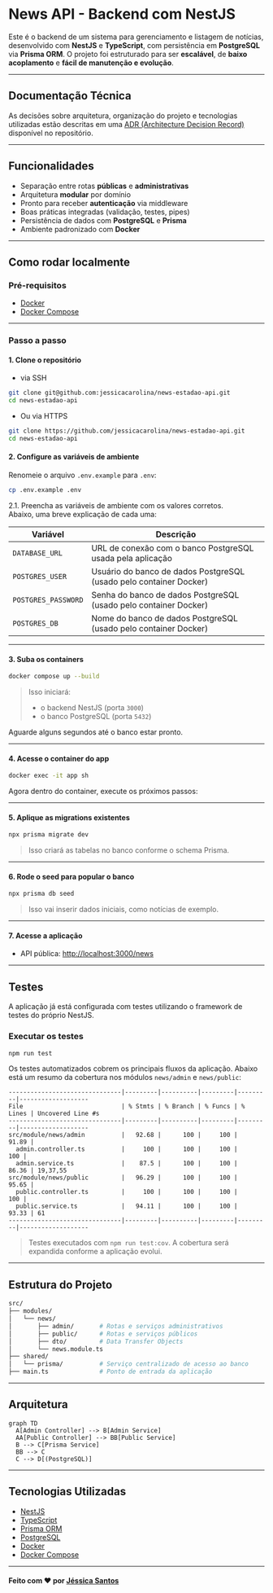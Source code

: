 # News API - Backend com NestJS

Este é o backend de um sistema para gerenciamento e listagem de notícias, desenvolvido com **NestJS** e **TypeScript**, com persistência em **PostgreSQL** via **Prisma ORM**. O projeto foi estruturado para ser **escalável**, de **baixo acoplamento** e **fácil de manutenção e evolução**.

---

## Documentação Técnica

As decisões sobre arquitetura, organização do projeto e tecnologias utilizadas estão descritas em uma [ADR (Architecture Decision Record)](./docs/ADR/01-ADR-arquitetura.md) disponível no repositório.

---

## Funcionalidades

- Separação entre rotas **públicas** e **administrativas**
- Arquitetura **modular** por domínio
- Pronto para receber **autenticação** via middleware
- Boas práticas integradas (validação, testes, pipes)
- Persistência de dados com **PostgreSQL** e **Prisma**
- Ambiente padronizado com **Docker**

---

## Como rodar localmente

### Pré-requisitos

- [Docker](https://www.docker.com/)
- [Docker Compose](https://docs.docker.com/compose/)

---
### Passo a passo

#### 1. **Clone o repositório**

- via SSH
```bash 
git clone git@github.com:jessicacarolina/news-estadao-api.git
cd news-estadao-api
```
- Ou via HTTPS
```bash 
git clone https://github.com/jessicacarolina/news-estadao-api.git
cd news-estadao-api
```

#### 2. **Configure as variáveis de ambiente**

Renomeie o arquivo `.env.example` para `.env`:

```bash
cp .env.example .env
```

2.1. Preencha as variáveis de ambiente com os valores corretos.  
   Abaixo, uma breve explicação de cada uma:

| Variável           | Descrição                                                                 |
|--------------------|---------------------------------------------------------------------------|
| `DATABASE_URL`      | URL de conexão com o banco PostgreSQL usada pela aplicação                |
| `POSTGRES_USER`     | Usuário do banco de dados PostgreSQL (usado pelo container Docker)        |
| `POSTGRES_PASSWORD` | Senha do banco de dados PostgreSQL (usado pelo container Docker)          |
| `POSTGRES_DB`       | Nome do banco de dados PostgreSQL (usado pelo container Docker)           |

---

#### 3. **Suba os containers**

```bash
docker compose up --build
```

> Isso iniciará:
> - o backend NestJS (porta `3000`)
> - o banco PostgreSQL (porta `5432`)

Aguarde alguns segundos até o banco estar pronto.

---

#### 4. **Acesse o container do app**

```bash
docker exec -it app sh
```

Agora dentro do container, execute os próximos passos:

---

#### 5. **Aplique as migrations existentes**

```bash
npx prisma migrate dev
```

> Isso criará as tabelas no banco conforme o schema Prisma.

---

#### 6. **Rode o seed para popular o banco**

```bash
npx prisma db seed
```

> Isso vai inserir dados iniciais, como notícias de exemplo.

---

#### 7. **Acesse a aplicação**

- API pública: [http://localhost:3000/news](http://localhost:3000/news)

---

## Testes

A aplicação já está configurada com testes utilizando o framework de testes do próprio NestJS.

### Executar os testes

```bash
npm run test
```

Os testes automatizados cobrem os principais fluxos da aplicação. Abaixo está um resumo da cobertura nos módulos `news/admin` e `news/public`:

```
-------------------------------|---------|----------|---------|---------|-------------------
File                           | % Stmts | % Branch | % Funcs | % Lines | Uncovered Line #s 
-------------------------------|---------|----------|---------|---------|-------------------
src/module/news/admin          |   92.68 |      100 |     100 |   91.89 |                   
  admin.controller.ts          |     100 |      100 |     100 |     100 |                   
  admin.service.ts             |    87.5 |      100 |     100 |   86.36 | 19,37,55          
src/module/news/public         |   96.29 |      100 |     100 |   95.65 |                   
  public.controller.ts         |     100 |      100 |     100 |     100 |                   
  public.service.ts            |   94.11 |      100 |     100 |   93.33 | 61                  
-------------------------------|---------|----------|---------|---------|-------------------
```

> Testes executados com `npm run test:cov`. A cobertura será expandida conforme a aplicação evolui.

---

## Estrutura do Projeto

```bash
src/
├── modules/
│   └── news/
│       ├── admin/       # Rotas e serviços administrativos
│       ├── public/      # Rotas e serviços públicos
│       ├── dto/         # Data Transfer Objects
│       └── news.module.ts
├── shared/
│   └── prisma/          # Serviço centralizado de acesso ao banco
├── main.ts              # Ponto de entrada da aplicação
```

---

## Arquitetura

```mermaid
graph TD
  A[Admin Controller] --> B[Admin Service]
  AA[Public Controller] --> BB[Public Service]
  B --> C[Prisma Service]
  BB --> C
  C --> D[(PostgreSQL)]
```

---

## Tecnologias Utilizadas

- [NestJS](https://nestjs.com/)
- [TypeScript](https://www.typescriptlang.org/)
- [Prisma ORM](https://www.prisma.io/)
- [PostgreSQL](https://www.postgresql.org/)
- [Docker](https://www.docker.com/)
- [Docker Compose](https://docs.docker.com/compose/)

---

#### Feito com ❤️ por [Jéssica Santos](https://github.com/jessicacarolina)
